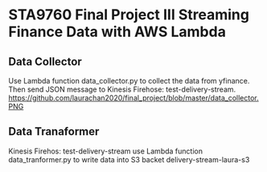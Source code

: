 # STA9760 Final Project III  Streaming Finance Data with AWS Lambda
## Data Collector
Use Lambda function data_collector.py to collect the data from yfinance. Then send JSON message to Kinesis Firehose: test-delivery-stream.
https://github.com/laurachan2020/final_project/blob/master/data_collector.PNG

## Data Tranaformer
Kinesis Firehos: test-delivery-stream use Lambda function data_tranformer.py to write data into S3 backet delivery-stream-laura-s3


